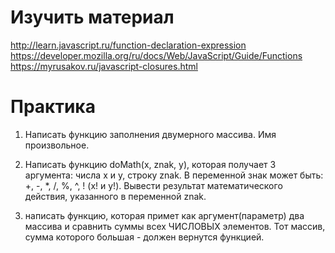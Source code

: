 # Изучить материал

http://learn.javascript.ru/function-declaration-expression
https://developer.mozilla.org/ru/docs/Web/JavaScript/Guide/Functions
https://myrusakov.ru/javascript-closures.html

# Практика

1) Написать функцию заполнения двумерного массива. Имя произвольное.

2) Написать функцию doMath(x, znak, y), которая получает 3 аргумента: числа x и y, строку
znak. В переменной знак может быть: +, -, *, /, %, ^, ! (x! и y!). Вывести результат
математического действия, указанного в переменной znak.

3) написать функцию, которая примет как аргумент(параметр) два массива и сравнить суммы всех ЧИСЛОВЫХ элементов. Тот массив, сумма которого большая - должен вернутся функцией.
